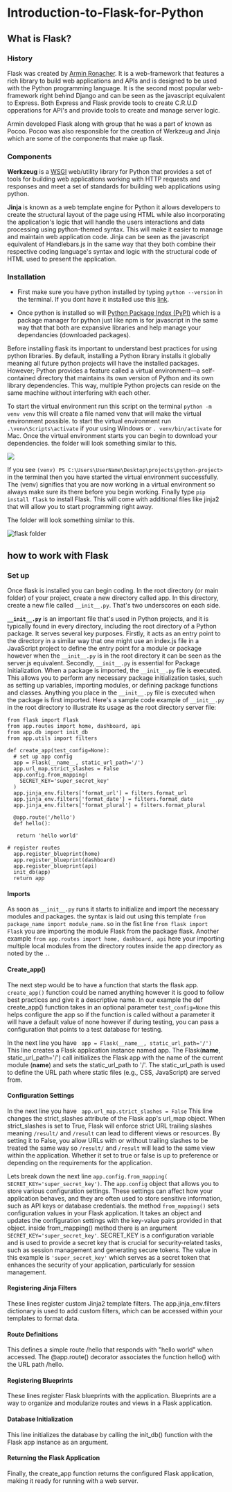 # Introduction-to-Flask-for-Python

## What is Flask?

### History

Flask was created by [Armin Ronacher](https://en.wikipedia.org/wiki/Armin_Ronacher). It is a web-framework that features a rich library to build web applications and APIs and is designed to be used with the Python programming language. It is the second most popular web-framework right behind Django and can be seen as the javascript equivalent to Express. Both Express and Flask provide tools to create C.R.U.D opperations for API's and provide tools to create and manage server logic.

Armin developed Flask along with group that he was a part of known as Pocoo. Pocoo was also responsible for the creation of Werkzeug and Jinja which are some of the components that make up flask.

### Components

**Werkzeug** is a [WSGI](https://wsgi.readthedocs.io/en/latest/what.html) web/utility library for Python that provides a set of tools for building web applications working with HTTP requests and responses and meet a set of standards for building web applications using python.

**Jinja** is known as a web template engine for Python it allows developers to create the structural layout of the page using HTML while also incorporating the application's logic that will handle the users interactions and data processing using python-themed syntax. This will make it easier to manage and maintain web application code. Jinja can be seen as the javascript equivalent of Handlebars.js in the same way that they both combine their respective coding language's syntax and logic with the structural code of HTML used to present the application.

### Installation

- First make sure you have python installed by typing `python --version` in the terminal. If you dont have it installed use this [link](https://www.python.org/downloads/).

- Once python is installed so will [Python Package Index (PyPI)](https://pypi.org/) which is a package manager for python just like npm is for javascript in the same way that that both are expansive libraries and help manage your dependancies (downloaded packages).

Before installing flask its important to understand best practices for using python libraries. By default, installing a Python library installs it globally meaning all future python projects will have the installed packages. However; Python provides a feature called a virtual environment—a self-contained directory that maintains its own version of Python and its own library dependencies. This way, multiple Python projects can reside on the same machine without interfering with each other.

To start the virtual environment run this script on the terminal `python -m venv venv` this will create a file named venv that will make the virtual environment possible. to start the virtual environment run `.\venv\Scripts\activate` if your using Windows or `. venv/bin/activate` for Mac. Once the virtual environment starts you can begin to download your dependencies. 
the folder will look something similar to this.

![](../assets/Flask.png)

If you see `(venv) PS C:\Users\UserName\Desktop\projects\python-project>` in the terminal then you have started the virtual environment successfully. The (venv) signifies that you are now working in a virtual environment so always make sure its there before you begin working. Finally type `pip install flask` to install Flask. This will come with additional files like jinja2 that will allow you to start programming right away.

The folder will look something similar to this.

![flask folder](../assets/flask-folder2.png)

## how to work with Flask

### Set up

Once flask is installed you can begin coding. In the root directory (or main folder) of your project, create a new directory called app. In this directory, create a new file called `__init__.py`. That's two underscores on each side. 

**`__init__.py`** is an important file that's used in Python projects, and it is typically found in every directory, including the root directory of a Python package. It serves several key purposes. Firstly, it acts as an entry point to the directory in a similar way that one might use an index.js file in a JavaScript project to define the entry point for a module or package however when the `__init__.py` is in the root directory it can be seen as the server.js equivalent. Secondly, `__init__.py` is essential for Package Initialization. When a package is imported, the `__init__.py` file is executed. This allows you to perform any necessary package initialization tasks, such as setting up variables, importing modules, or defining package functions and classes. Anything you place in the `__init__.py` file is executed when the package is first imported. Here's a sample code example of `__init__.py` in the root directory to illustrate its usage as the root directory server file:

```
from flask import Flask
from app.routes import home, dashboard, api
from app.db import init_db
from app.utils import filters

def create_app(test_config=None):
  # set up app config
  app = Flask(__name__, static_url_path='/')
  app.url_map.strict_slashes = False
  app.config.from_mapping(
    SECRET_KEY='super_secret_key'
  )
  app.jinja_env.filters['format_url'] = filters.format_url
  app.jinja_env.filters['format_date'] = filters.format_date
  app.jinja_env.filters['format_plural'] = filters.format_plural
  
  @app.route('/hello')
  def hello():
   
   return 'hello world'
  
# register routes
  app.register_blueprint(home)
  app.register_blueprint(dashboard)
  app.register_blueprint(api)
  init_db(app)
  return app
```
#### Imports

As soon as `__init__.py` runs it starts to initialize and import the necessary modules and packages. the syntax is laid out using this template `from package_name import module_name`. so in the fist line `from flask import Flask` you are importing the module Flask from the package flask. Another example `from app.routes import home, dashboard, api` here your importing multiple local modules from the directory routes inside the app directory as noted by the `.`. 

####  Create_app()

The next step would be to have a function that starts the flask app. `create_app()` function could be named anything however it is good to follow best practices and give it a descriptive name. In our example the def create_app() function takes in an optional parameter `test_config=None` this helps configure the app so if the function is called without a parameter it will have a default value of none however if during testing, you can pass a configuration that points to a test database for testing.

 In the next line you have ` app = Flask(__name__, static_url_path='/')` This line creates a Flask application instance named app. The Flask(__name__, static_url_path='/') call initializes the Flask app with the name of the current module (__name__) and sets the static_url_path to '/'. The static_url_path is used to define the URL path where static files (e.g., CSS, JavaScript) are served from.

 

#### Configuration Settings

 In the next line you have ` app.url_map.strict_slashes = False` This line changes the strict_slashes attribute of the Flask app's url_map object. When strict_slashes is set to True, Flask will enforce strict URL trailing slashes meaning `/result/` and `/result` can lead to different views or resources. By setting it to False, you allow URLs with or without trailing slashes to be treated the same way so `/result/` and `/result` will lead to the same view within the application. Whether it set to true or false is up to preference or depending on the requirements for the application. 

Lets break down the next line `app.config.from_mapping( SECRET_KEY='super_secret_key')`. The `app.config` object that allows you to store various configuration settings. These settings can affect how your application behaves, and they are often used to store sensitive information, such as API keys or database credentials. the method `from_mapping()` sets configuration values in your Flask application. It takes an object and updates the configuration settings with the key-value pairs provided in that object. inside from_mapping() method there is an argument `SECRET_KEY='super_secret_key'`. SECRET_KEY is a configuration variable and is used to provide a secret key that is crucial for security-related tasks, such as session management and generating secure tokens. The value in this example is `'super_secret_key'` which serves as a secret token that enhances the security of your application, particularly for session management.

#### Registering Jinja Filters

These lines register custom Jinja2 template filters. The app.jinja_env.filters dictionary is used to add custom filters, which can be accessed within your templates to format data.

#### Route Definitions

This defines a simple route /hello that responds with "hello world" when accessed. The @app.route() decorator associates the function hello() with the URL path /hello.

#### Registering Blueprints

These lines register Flask blueprints with the application. Blueprints are a way to organize and modularize routes and views in a Flask application.

#### Database Initialization

This line initializes the database by calling the init_db() function with the Flask app instance as an argument.

#### Returning the Flask Application

Finally, the create_app function returns the configured Flask application, making it ready for running with a web server.



 

